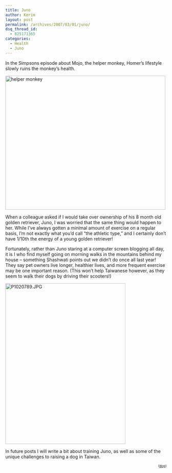 ```yaml
---
title: Juno
author: Kerim
layout: post
permalink: /archives/2007/03/01/juno/
dsq_thread_id:
  - 825171365
categories:
  - Health
  - Juno
---
```

In the Simpsons episode about Mojo, the helper monkey, Homer&#8217;s lifestyle slowly ruins the monkey&#8217;s health.

<a href="http://www.flickr.com/photos/kerim/407795499/" onclick="_gaq.push(['_trackEvent', 'outbound-article', 'http://www.flickr.com/photos/kerim/407795499/', '']);"  title="Photo Sharing"><img src="http://farm1.static.flickr.com/123/407795499_abaa6f3018.jpg" width="500" height="417" alt="helper monkey" /></a>

When a colleague asked if I would take over ownership of his 8 month old golden retriever, Juno, I was worried that the same thing would happen to her. While I&#8217;ve always gotten a minimal amount of exercise on a regular basis, I&#8217;m not exactly what you&#8217;d call &#8220;the athletic type,&#8221; and I certainly don&#8217;t have 1/10th the energy of a young golden retriever!

Fortunately, rather than Juno staring at a computer screen blogging all day, it is I who find myself going on morning walks in the mountains behind my house &#8211; something Shashwati points out we didn&#8217;t do once all last year! They say pet owners live longer, healthier lives, and more frequent exercise may be one important reason. (This won&#8217;t help Taiwanese however, as they seem to walk their dogs by driving their scooters!)

<a href="http://www.flickr.com/photos/kerim/353785327/" onclick="_gaq.push(['_trackEvent', 'outbound-article', 'http://www.flickr.com/photos/kerim/353785327/', '']);"  title="Photo Sharing"><img src="http://farm1.static.flickr.com/130/353785327_d63bf657af.jpg" width="375" height="500" alt="P1020789.JPG" /></a>

In future posts I will write a bit about training Juno, as well as some of the unique challenges to raising a dog in Taiwan.

<!-- technorati tags start -->

<div style="text-align:right;">
  <span style="font-size:x-small;">{<a href="http://www.technorati.com/tag/dog" onclick="_gaq.push(['_trackEvent', 'outbound-article', 'http://www.technorati.com/tag/dog', 'dog']);"  rel="tag">dog</a>}</span>


<!-- technorati tags end -->

